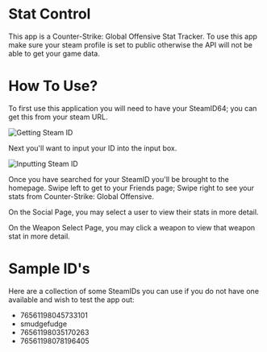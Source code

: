 # Stat Control
This app is a Counter-Strike: Global Offensive Stat Tracker. To use this app make sure your steam profile is set to public otherwise the API will not be able to get your game data.

# How To Use?
To first use this application you will need to have your SteamID64; you can get this from your steam URL.

![Getting Steam ID](https://uc843d4006993cdfba1b6962beb1.previews.dropboxusercontent.com/p/thumb/ABfYvCjKkihjfJslob--xSTtzB7B84MgzGzmqnlGHB1eLJKqk_sF1FpaDT8KLxS8HvmJcA9UXDoFNnckEEHssPtxba0uALEs4SutOJbgLV0UAHR54zaBtWdcS1L85Y_E74kZvY51NRMaCnBGPddlwOV3rtgym8zNf8c0pLXwmIwdbkscv0WlsqsTSBIftbWsDjXKFiJxSCyed_bcH9byYUUaAY8Z2ytGv7On0KwmsEprAFCw4iv_eWAHIfUs11C3PEjoBHsWVd-ugx1McS3Koe0hi1b7qxGd-IzgDY2Sahi2FV2kw3DVror3JSIuKNuDKBI5LEDryXslEoIrcrmozE-H8TKXxWnEU2R6YEb50OCFSXk0jJ8SFygMIyCyMzemdoQ/p.png)

Next you'll want to input your ID into the input box.

![Inputting Steam ID](https://uc40081e1f28fbd3de3d453e2d6e.previews.dropboxusercontent.com/p/thumb/ABdo-YRbHJ9c8BVzbf5u_wDNAWMDGPa01dRRcmmmYvDgRQwOxbMyDH1bOOyCiUvjP9ogynTjOC_aNUr_ELMVrIXDHMqHmwDq7sc7HV36MgcM0xRnASofcbGLI8XZA1JVi5vO7Aqc5QfD76zgFJOH3vUZmp12DfyUKV9QqTqI3oUoQN_VV-nSOV0EfxaFAfMtZNebxbgkbxTQ6YTE7wwF7Vgn8220Ne1yNVgIdaRaawyU8PzykU7XqTr4-FP7xyDegSC4itlUSO-0URhj1qfSFyK-rXpiAKszFBZfCptpb5sQOdnh_tKzWRxA6Ac5GlRpJT4Xcag1b6RVR6N3wnz2Lsov2VMOFxsz_NQL5vyO5yT2-o5D7CQNhUPki5grHulE_-5V4o7VHrGwNvSiaRtNxNWh/p.png?size=2048x1536&size_mode=3)

Once you have searched for your SteamID you'll be brought to the homepage. Swipe left to get to your Friends page; Swipe right to see your stats from Counter-Strike: Global Offensive.

On the Social Page, you may select a user to view their stats in more detail.

On the Weapon Select Page, you may click a weapon to view that weapon stat in more detail.


# Sample ID's
Here are a collection of some SteamIDs you can use if you do not have one available and wish to test the app out:

- 76561198045733101
- smudgefudge
- 76561198035170263
- 76561198078196405
